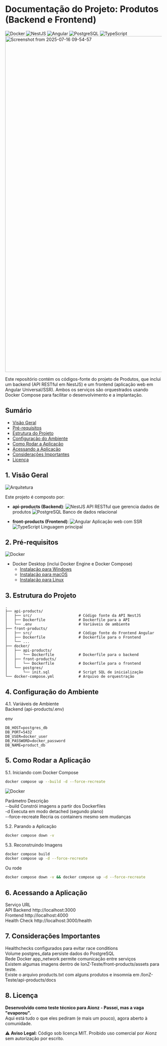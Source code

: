 # Documentação do Projeto: Produtos (Backend e Frontend)

![Docker](https://img.shields.io/badge/Docker-2496ED?style=for-the-badge&logo=docker&logoColor=white)
![NestJS](https://img.shields.io/badge/NestJS-E0234E?style=for-the-badge&logo=nestjs&logoColor=white)
![Angular](https://img.shields.io/badge/Angular-DD0031?style=for-the-badge&logo=angular&logoColor=white)
![PostgreSQL](https://img.shields.io/badge/PostgreSQL-4169E1?style=for-the-badge&logo=postgresql&logoColor=white)
![TypeScript](https://img.shields.io/badge/TypeScript-3178C6?style=for-the-badge&logo=typescript&logoColor=white)
<img width="1917" height="1080" alt="Screenshot from 2025-07-16 09-54-57" src="https://github.com/user-attachments/assets/607a879c-c552-47f2-8cad-df7cd7804d3a" />

Este repositório contém os códigos-fonte do projeto de Produtos, que inclui um backend (API RESTful em NestJS) e um frontend (aplicação web em Angular Universal/SSR). Ambos os serviços são orquestrados usando Docker Compose para facilitar o desenvolvimento e a implantação.

## Sumário

- [Visão Geral](#1-visão-geral)
- [Pré-requisitos](#2-pré-requisitos)
- [Estrutura do Projeto](#3-estrutura-do-projeto)
- [Configuração do Ambiente](#4-configuração-do-ambiente)
- [Como Rodar a Aplicação](#5-como-rodar-a-aplicação)
- [Acessando a Aplicação](#6-acessando-a-aplicação)
- [Considerações Importantes](#7-considerações-importantes)
- [Licença](#8-licença)

## 1. Visão Geral

![Arquitetura](https://img.shields.io/badge/Arquitetura-Docker_Compose-blueviolet?style=flat)

Este projeto é composto por:

- **api-products (Backend)**: 
  ![NestJS](https://img.shields.io/badge/-NestJS-E0234E?style=flat&logo=nestjs&logoColor=white) API RESTful que gerencia dados de produtos
  ![PostgreSQL](https://img.shields.io/badge/-PostgreSQL-4169E1?style=flat&logo=postgresql&logoColor=white) Banco de dados relacional

- **front-products (Frontend)**:
  ![Angular](https://img.shields.io/badge/-Angular-DD0031?style=flat&logo=angular&logoColor=white) Aplicação web com SSR
  ![TypeScript](https://img.shields.io/badge/-TypeScript-3178C6?style=flat&logo=typescript&logoColor=white) Linguagem principal

## 2. Pré-requisitos

![Docker](https://img.shields.io/badge/Requisitos-Docker-2496ED?style=flat)

- Docker Desktop (inclui Docker Engine e Docker Compose)
  - [Instalação para Windows](https://docs.docker.com/desktop/install/windows-install/)
  - [Instalação para macOS](https://docs.docker.com/desktop/install/mac-install/)
  - [Instalação para Linux](https://docs.docker.com/desktop/install/linux-install/)

## 3. Estrutura do Projeto

```text
.
├── api-products/
│   ├── src/                     # Código fonte da API NestJS
│   ├── Dockerfile               # Dockerfile para a API
│   └── .env                     # Variáveis de ambiente
├── front-products/
│   ├── src/                     # Código fonte do Frontend Angular
│   ├── Dockerfile               # Dockerfile para o Frontend
│   └── ...
├── docker/
│   ├── api-products/
│   │   └── Dockerfile           # Dockerfile para o backend
│   ├── front-products/
│   │   └── Dockerfile           # Dockerfile para o frontend
│   └── postgres/
│       └── init.sql             # Script SQL de inicialização
└── docker-compose.yml           # Arquivo de orquestração
```

## 4. Configuração do Ambiente
4.1. Variáveis de Ambiente</br>
Backend (api-products/.env)</br>

env
```text
DB_HOST=postgres_db
DB_PORT=5432
DB_USER=docker_user
DB_PASSWORD=docker_password
DB_NAME=product_db
```
## 5. Como Rodar a Aplicação
5.1. Iniciando com Docker Compose</br>
```bash
docker compose up --build -d --force-recreate
```
![Docker](https://img.shields.io/badge/Requisitos-Docker-2496ED?style=flat)

Parâmetro	Descrição</br>
--build	Constrói imagens a partir dos Dockerfiles</br>
-d	Executa em modo detached (segundo plano)</br>
--force-recreate	Recria os containers mesmo sem mudanças</br>

5.2. Parando a Aplicação
```bash
docker compose down -v
```
5.3. Reconstruindo Imagens
```bash
docker compose build
docker compose up -d --force-recreate
```
Ou rode
```bash
docker compose down -v && docker compose up -d --force-recreate
```

## 6. Acessando a Aplicação
Serviço	URL</br>
API Backend	http://localhost:3000</br>
Frontend	http://localhost:4000</br>
Health Check	http://localhost:3000/health</br>

## 7. Considerações Importantes
Healthchecks configurados para evitar race conditions</br>
Volume postgres_data persiste dados do PostgreSQL</br>
Rede Docker app_network permite comunicação entre serviços</br>
Existem algumas imagens dentro de IonZ-Teste/front-products/assets para teste.</br>
Existe o arquivo products.txt com alguns produtos e insomnia em /IonZ-Teste/api-products/docs </br>

## 8. Licença
**Desenvolvido como teste técnico para Aionz - Passei, mas a vaga "evaporou".**  
Aqui está tudo o que eles pediram (e mais um pouco), agora aberto à comunidade.

⚠️ **Aviso Legal:** Código sob licença MIT. Proibido uso comercial por Aionz sem autorização por escrito.
